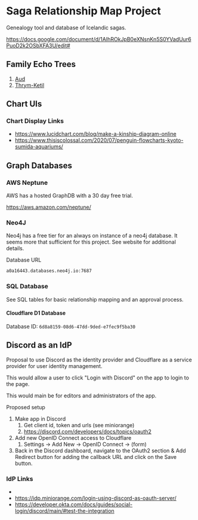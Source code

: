 # Saga Relationship Map Project

Genealogy tool and database of Icelandic sagas. 

https://docs.google.com/document/d/1AIhROkJpB0eXNsnKn5S0YVadUur6PuoD2k2OSbXFA3U/edit#



## Family Echo Trees

1. [Aud](https://www.familyecho.com/?p=START&c=10pi2u1pfw1&f=704631213868810681)
2. [Thrym-Ketil](https://familyecho.com/?p=START&c=14ojogfpxfl&f=794147246474149859)

## Chart UIs

### Chart Display Links 

- https://www.lucidchart.com/blog/make-a-kinship-diagram-online
- https://www.thisiscolossal.com/2020/07/penguin-flowcharts-kyoto-sumida-aquariums/

## Graph Databases

### AWS Neptune

AWS has a hosted GraphDB with a 30 day free trial. 

https://aws.amazon.com/neptune/
### Neo4J 

Neo4j has a free tier for an always on instance of a neo4j database. It seems more that sufficient for this project. See website for additional details.

Database URL 

```txt
a0a16443.databases.neo4j.io:7687
```

### SQL Database

See  SQL tables for basic relationship mapping and an approval process.


#### Cloudflare D1 Database

Database ID: `6d8a8159-08d6-47dd-9ded-e7fec9f5ba30`

## Discord as an IdP

Proposal to use Discord as the identity provider and Cloudflare as a service provider for user identity management. 

This would allow a user to click "Login with Discord" on the app to login to the page. 

This would main be for editors and administrators of the app. 

Proposed setup

1. Make app in Discord 
   1. Get client id, token and urls (see miniorange)
   2. https://discord.com/developers/docs/topics/oauth2
2. Add new OpenID Connect access to Cloudflare
   1. Settings → Add New → OpenID Connect → (form)
3. Back in the Discord dashboard, navigate to the OAuth2 section & Add Redirect button for adding the callback URL and click on the Save button.

### IdP Links
- 
- https://idp.miniorange.com/login-using-discord-as-oauth-server/
- https://developer.okta.com/docs/guides/social-login/discord/main/#test-the-integration